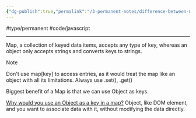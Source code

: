 ```yaml
---
{"dg-publish":true,"permalink":"/3-permanent-notes/difference-between-map-and-objects/"}
---
```


#type/permanent #code/javascript 

---
Map, a collection of keyed data items, accepts any type of key, whereas an object only accepts strings and converts keys to strings.

> [!Note]
> Don't use map[key] to access entries, as it would treat the map like an object with all its limitations. Always use .set(), .get()

Biggest benefit of a Map is that we can use Object as keys.

[Why would you use an Object as a key in a map?](https://stackoverflow.com/questions/60296652/what-is-a-practical-use-of-objects-as-keys-within-js-map-dataype)
Object, like DOM element, and you want to associate data with it, without modifying the data directly.